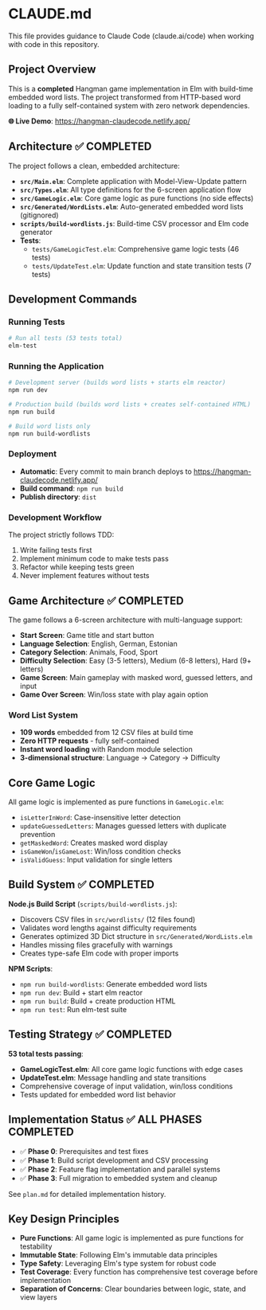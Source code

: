 # CLAUDE.md

This file provides guidance to Claude Code (claude.ai/code) when working with code in this repository.

## Project Overview

This is a **completed** Hangman game implementation in Elm with build-time embedded word lists. The project transformed from HTTP-based word loading to a fully self-contained system with zero network dependencies.

**🌐 Live Demo**: https://hangman-claudecode.netlify.app/

## Architecture ✅ **COMPLETED**

The project follows a clean, embedded architecture:

- **`src/Main.elm`**: Complete application with Model-View-Update pattern
- **`src/Types.elm`**: All type definitions for the 6-screen application flow
- **`src/GameLogic.elm`**: Core game logic as pure functions (no side effects)
- **`src/Generated/WordLists.elm`**: Auto-generated embedded word lists (gitignored)
- **`scripts/build-wordlists.js`**: Build-time CSV processor and Elm code generator
- **Tests**:
  - `tests/GameLogicTest.elm`: Comprehensive game logic tests (46 tests)
  - `tests/UpdateTest.elm`: Update function and state transition tests (7 tests)

## Development Commands

### Running Tests
```bash
# Run all tests (53 tests total)
elm-test
```

### Running the Application
```bash
# Development server (builds word lists + starts elm reactor)
npm run dev

# Production build (builds word lists + creates self-contained HTML)
npm run build

# Build word lists only
npm run build-wordlists
```

### Deployment
- **Automatic**: Every commit to main branch deploys to https://hangman-claudecode.netlify.app/
- **Build command**: `npm run build`
- **Publish directory**: `dist`

### Development Workflow
The project strictly follows TDD:
1. Write failing tests first
2. Implement minimum code to make tests pass
3. Refactor while keeping tests green
4. Never implement features without tests

## Game Architecture ✅ **COMPLETED**

The game follows a 6-screen architecture with multi-language support:
- **Start Screen**: Game title and start button
- **Language Selection**: English, German, Estonian
- **Category Selection**: Animals, Food, Sport
- **Difficulty Selection**: Easy (3-5 letters), Medium (6-8 letters), Hard (9+ letters)
- **Game Screen**: Main gameplay with masked word, guessed letters, and input
- **Game Over Screen**: Win/loss state with play again option

### Word List System
- **109 words** embedded from 12 CSV files at build time
- **Zero HTTP requests** - fully self-contained
- **Instant word loading** with Random module selection
- **3-dimensional structure**: Language → Category → Difficulty

## Core Game Logic

All game logic is implemented as pure functions in `GameLogic.elm`:
- `isLetterInWord`: Case-insensitive letter detection
- `updateGuessedLetters`: Manages guessed letters with duplicate prevention
- `getMaskedWord`: Creates masked word display
- `isGameWon`/`isGameLost`: Win/loss condition checks
- `isValidGuess`: Input validation for single letters

## Build System ✅ **COMPLETED**

**Node.js Build Script** (`scripts/build-wordlists.js`):
- Discovers CSV files in `src/wordlists/` (12 files found)
- Validates word lengths against difficulty requirements
- Generates optimized 3D Dict structure in `src/Generated/WordLists.elm`
- Handles missing files gracefully with warnings
- Creates type-safe Elm code with proper imports

**NPM Scripts**:
- `npm run build-wordlists`: Generate embedded word lists
- `npm run dev`: Build + start elm reactor
- `npm run build`: Build + create production HTML
- `npm run test`: Run elm-test suite

## Testing Strategy ✅ **COMPLETED**

**53 total tests passing**:
- **GameLogicTest.elm**: All core game logic functions with edge cases
- **UpdateTest.elm**: Message handling and state transitions
- Comprehensive coverage of input validation, win/loss conditions
- Tests updated for embedded word list behavior

## Implementation Status ✅ **ALL PHASES COMPLETED**

- ✅ **Phase 0**: Prerequisites and test fixes
- ✅ **Phase 1**: Build script development and CSV processing
- ✅ **Phase 2**: Feature flag implementation and parallel systems
- ✅ **Phase 3**: Full migration to embedded system and cleanup

See `plan.md` for detailed implementation history.

## Key Design Principles

- **Pure Functions**: All game logic is implemented as pure functions for testability
- **Immutable State**: Following Elm's immutable data principles
- **Type Safety**: Leveraging Elm's type system for robust code
- **Test Coverage**: Every function has comprehensive test coverage before implementation
- **Separation of Concerns**: Clear boundaries between logic, state, and view layers